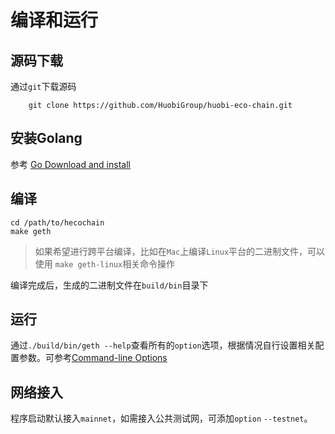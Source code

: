 # 编译和运行

## 源码下载
通过`git`下载源码
```
    git clone https://github.com/HuobiGroup/huobi-eco-chain.git
```
## 安装Golang
参考 [Go Download and install](https://golang.org/doc/install)

## 编译
```
cd /path/to/hecochain
make geth
```
> 如果希望进行跨平台编译，比如在`Mac`上编译`Linux`平台的二进制文件，可以使用 `make geth-linux`相关命令操作

编译完成后，生成的二进制文件在`build/bin`目录下

## 运行
通过`./build/bin/geth --help`查看所有的`option`选项，根据情况自行设置相关配置参数。可参考[Command-line Options](https://geth.ethereum.org/docs/interface/command-line-options)

## 网络接入
程序启动默认接入`mainnet`，如需接入公共测试网，可添加`option` `--testnet`。
